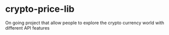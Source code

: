 # crypto-price-lib

On going project that allow people to explore the crypto currency world with different API features
